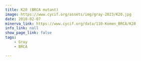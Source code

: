 ```yaml
---
title: K20 (BRCA mutant)
image: https://www.cycif.org/assets/img/gray-2023/K20.jpg
date: 2010-02-07
minerva_link: https://www.cycif.org/data/110-Komen_BRCA/K20
info_link: null
show_page_link: false
tags:
    - Gray
    - BRCA

---
```

